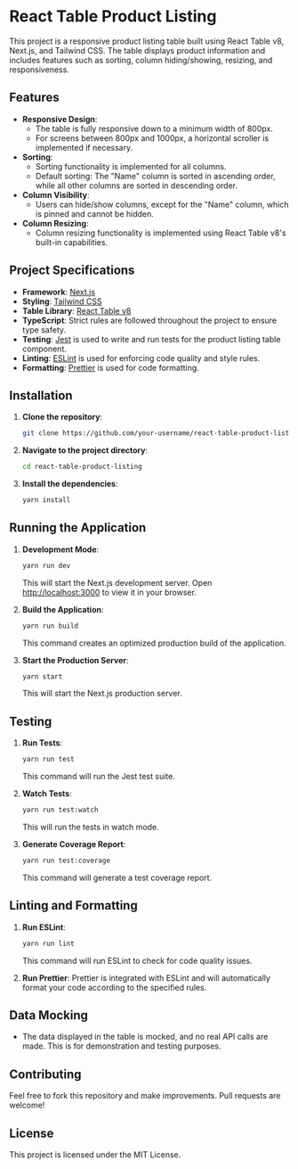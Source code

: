 # React Table Product Listing

This project is a responsive product listing table built using React Table v8, Next.js, and Tailwind CSS. The table displays product information and includes features such as sorting, column hiding/showing, resizing, and responsiveness.

## Features

- **Responsive Design**:
  - The table is fully responsive down to a minimum width of 800px.
  - For screens between 800px and 1000px, a horizontal scroller is implemented if necessary.
- **Sorting**:
  - Sorting functionality is implemented for all columns.
  - Default sorting: The "Name" column is sorted in ascending order, while all other columns are sorted in descending order.
- **Column Visibility**:
  - Users can hide/show columns, except for the "Name" column, which is pinned and cannot be hidden.
- **Column Resizing**:
  - Column resizing functionality is implemented using React Table v8's built-in capabilities.

## Project Specifications

- **Framework**: [Next.js](https://nextjs.org/)
- **Styling**: [Tailwind CSS](https://tailwindcss.com/)
- **Table Library**: [React Table v8](https://tanstack.com/table/v8)
- **TypeScript**: Strict rules are followed throughout the project to ensure type safety.
- **Testing**: [Jest](https://jestjs.io/) is used to write and run tests for the product listing table component.
- **Linting**: [ESLint](https://eslint.org/) is used for enforcing code quality and style rules.
- **Formatting**: [Prettier](https://prettier.io/) is used for code formatting.

## Installation

1. **Clone the repository**:
   ```bash
   git clone https://github.com/your-username/react-table-product-listing.git
   ```
2. **Navigate to the project directory**:
   ```bash
   cd react-table-product-listing
   ```
3. **Install the dependencies**:
   ```bash
   yarn install
   ```

## Running the Application

1. **Development Mode**:

   ```bash
   yarn run dev
   ```

   This will start the Next.js development server. Open [http://localhost:3000](http://localhost:3000) to view it in your browser.

2. **Build the Application**:

   ```bash
   yarn run build
   ```

   This command creates an optimized production build of the application.

3. **Start the Production Server**:
   ```bash
   yarn start
   ```
   This will start the Next.js production server.

## Testing

1. **Run Tests**:

   ```bash
   yarn run test
   ```

   This command will run the Jest test suite.

2. **Watch Tests**:

   ```bash
   yarn run test:watch
   ```

   This will run the tests in watch mode.

3. **Generate Coverage Report**:
   ```bash
   yarn run test:coverage
   ```
   This command will generate a test coverage report.

## Linting and Formatting

1. **Run ESLint**:

   ```bash
   yarn run lint
   ```

   This command will run ESLint to check for code quality issues.

2. **Run Prettier**:
   Prettier is integrated with ESLint and will automatically format your code according to the specified rules.

## Data Mocking

- The data displayed in the table is mocked, and no real API calls are made. This is for demonstration and testing purposes.

## Contributing

Feel free to fork this repository and make improvements. Pull requests are welcome!

## License

This project is licensed under the MIT License.

